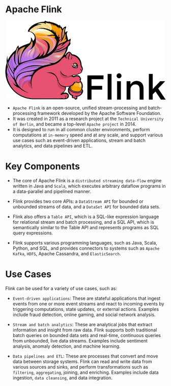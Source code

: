 # Apache Flink

![Apache Flink](../assets/apache-flink.png)

- `Apache Flink` is an open-source, unified stream-processing and batch-processing framework developed by the Apache Software Foundation.
- It was created in 2011 as a research project at the `Technical University of Berlin`, and became a top-level `Apache project` in 2014.
- It is designed to run in all common cluster environments, perform computations at `in-memory` speed and at any scale, and support various use cases such as event-driven applications, stream and batch analytics, and data pipelines and ETL.

# Key Components

- The core of Apache Flink is a `distributed streaming data-flow` engine written in Java and `Scala`, which executes arbitrary dataflow programs in a data-parallel and pipelined manner.

- Flink provides two core APIs: a `DataStream API` for bounded or unbounded streams of data, and a `DataSet API` for bounded data sets.

- Flink also offers a `Table API`, which is a SQL-like expression language for relational stream and batch processing, and a SQL API, which is semantically similar to the Table API and represents programs as SQL query expressions.

- Flink supports various programming languages, such as Java, Scala, Python, and SQL, and provides connectors to systems such as `Apache Kafka`, `HDFS`, Apache Cassandra, and `ElasticSearch`.

# Use Cases

Flink can be used for a variety of use cases, such as:

- `Event-driven applications`: These are stateful applications that ingest events from one or more event streams and react to incoming events by triggering computations, state updates, or external actions. Examples include fraud detection, online gaming, and social network analysis.

- `Stream and batch analytics`: These are analytical jobs that extract information and insight from raw data. Flink supports both traditional batch queries on bounded data sets and real-time, continuous queries from unbounded, live data streams. Examples include sentiment analysis, anomaly detection, and machine learning.

- `Data pipelines and ETL`: These are processes that convert and move data between storage systems. Flink can read and write data from various sources and sinks, and perform transformations such as `filtering`, `aggregating`, joining, and enriching. Examples include data ingestion, `data cleansing`, and data integration.
